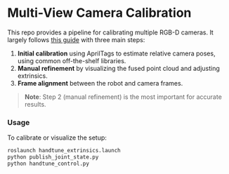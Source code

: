 # Multi-View Camera Calibration

This repo provides a pipeline for calibrating multiple RGB-D cameras. It largely follows [this guide](https://gist.github.com/hshi74/edabc1e9bed6ea988a2abd1308e1cc96) with three main steps:

1. **Initial calibration** using AprilTags to estimate relative camera poses, using common off-the-shelf libraries.
2. **Manual refinement** by visualizing the fused point cloud and adjusting extrinsics.
3. **Frame alignment** between the robot and camera frames.

> **Note**: Step 2 (manual refinement) is the most important for accurate results. 

### Usage

To calibrate or visualize the setup:

```bash
roslaunch handtune_extrinsics.launch
python publish_joint_state.py
python handtune_control.py
